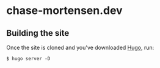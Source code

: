 # chase-mortensen.dev

## Building the site

Once the site is cloned and you've downloaded [Hugo](https://gohugo.io/getting-started/usage/), run:

```
$ hugo server -D
```
